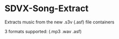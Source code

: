 # SDVX-Song-Extract
Extracts music from the new .s3v (.asf) file containers

3 formats supported: (.mp3 .wav .asf)
